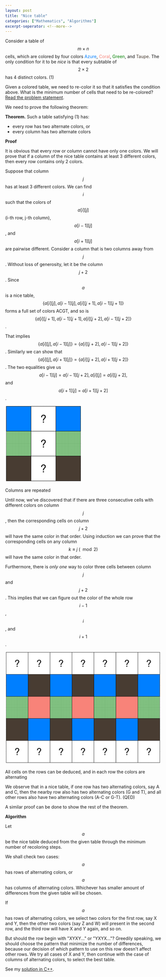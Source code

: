 ```yaml
---
layout: post
title: "Nice table"
categories: ["Mathematics", "Algorithms"]
excerpt-seperator: <!--more-->
---
```


Consider a table of $$m\times n$$ cells, which are colored by four colors <span style="color: #007FFF">Azure</span>, <span style="color: #F88379">Coral</span>, <span style="color: #008000">Green</span>, and <span style="color: #483C32">Taupe</span>. The only condition for it to be _nice_ is that every subtable of $$2\times 2$$ has 4 distinct colors. (1)

Given a colored table, we need to re-color it so that it satisfies the condition above. What is the minimum number of cells that need to be re-colored? [Read the problem statement](https://codeforces.com/contest/1099/problem/E).

<!--more-->

We need to prove the following theorem:

**Theorem.** Such a table satisfying (1) has:

- every row has two alternate colors, or
- every column has two alternate colors

**Proof**

It is obvious that every row or column cannot have only one colors. We will prove that if a column of the nice table contains at least 3 different colors, then every row contains only 2 colors.

Suppose that column $$j$$ has at least 3 different colors. We can find $$i$$ such that the colors of $$a[i][j]$$ (i-th row, j-th column), $$a[i-1][j]$$, and $$a[i+1][j]$$ are pairwise different. Consider a column that is two columns away from $$j$$. Without loss of generosity, let it be the column $$j+2$$. Since $$a$$ is a nice table, $$\{a[i][j], a[i-1][j], a[i][j+1], a[i-1][j+1]\}$$ forms a full set of colors ACGT, and so is $$\{a[i][j+1], a[i-1][j+1], a[i][j+2], a[i-1][j+2]\}$$.

That implies $$\{a[i][j], a[i-1][j]\} = \{a[i][j+2], a[i-1][j+2]\}$$. Similarly we can show that $$\{a[i][j], a[i+1][j]\} = \{a[i][j+2], a[i+1][j+2]\}$$. The two equalities give us $$a[i-1][j] = a[i-1][j+2], a[i][j] = a[i][j+2],$$ and $$a[i+1][j] = a[i+1][j+2]$$.

<div class="post-image">
    <a href="/img/nice-table/repeated_columns.png" data-lightbox="nice-table" data-title="Columns are repeated">
        <img src="/img/nice-table/repeated_columns.png">
    </a>
    <p class="post-image-caption">Columns are repeated</p>
</div>

Until now, we've discovered that if there are three consecutive cells with different colors on column $$j$$, then the corresponding cells on column $$j+2$$ will have the same color in that order. Using induction we can prove that the corresponding cells on any column $$k\equiv j\ (\mod 2)$$ will have the same color in that order.

Furthermore, there is _only one_ way to color three cells between column $$j$$ and $$j+2$$. This implies that we can figure out the color of the whole row $$i-1$$, $$i$$, and $$i+1$$. 

<div class="post-image">
    <a href="/img/nice-table/full_rows.png" data-lightbox="nice-table" data-title="All cells on the rows can be deduced, and in each row the colors are alternating">
        <img src="/img/nice-table/full_rows.png">
    </a>
    <p class="post-image-caption">All cells on the rows can be deduced, and in each row the colors are alternating</p>
</div>

We observe that in a nice table, if one row has two alternating colors, say A and C, then the nearby row also has two alternating colors (G and T), and all other rows also have two alternating colors (A-C or G-T). (QED)

A similar proof can be done to show the rest of the theorem.

**Algorithm**

Let $$a$$ be the nice table deduced from the given table through the minimum number of recoloring steps.

We shall check two cases: $$a$$ has rows of alternating colors, or $$a$$ has columns of alternating colors. Whichever has smaller amount of differences from the given table will be chosen.

If $$a$$ has rows of alternating colors, we select two colors for the first row, say X and Y, then the other two colors (say Z and W) will present in the second row, and the third row will have X and Y again, and so on.

But should the row begin with "XYXY..." or "YXYX..."? Greedily speaking, we should choose the pattern that minimize the number of differences, because our decision of which pattern to use on this row doesn't affect other rows. We try all cases of X and Y, then continue with the case of columns of alternating colors, to select the best table.

See my [solution in C++](https://codeforces.com/contest/1099/submission/48024457).
